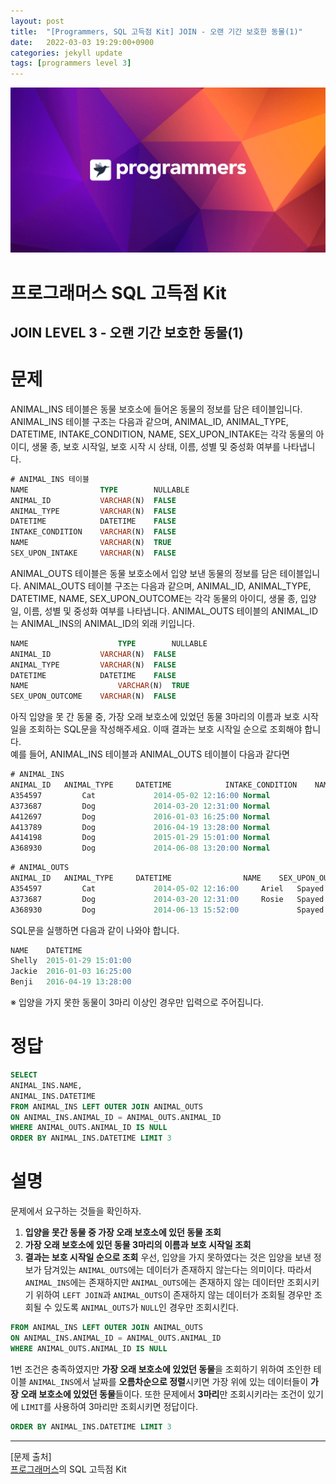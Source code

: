 ```yaml
---
layout: post
title:  "[Programmers, SQL 고득점 Kit] JOIN - 오랜 기간 보호한 동물(1)"
date:   2022-03-03 19:29:00+0900
categories: jekyll update
tags: [programmers level 3]
---
```


<p align="center"><img src="/assets/img/blog/정보/프로그래머스.png"></p>

# 프로그래머스 SQL 고득점 Kit
## JOIN LEVEL 3 - 오랜 기간 보호한 동물(1)

# 문제
ANIMAL_INS 테이블은 동물 보호소에 들어온 동물의 정보를 담은 테이블입니다. ANIMAL_INS 테이블 구조는 다음과 같으며, ANIMAL_ID, ANIMAL_TYPE, DATETIME, INTAKE_CONDITION, NAME, SEX_UPON_INTAKE는 각각 동물의 아이디, 생물 종, 보호 시작일, 보호 시작 시 상태, 이름, 성별 및 중성화 여부를 나타냅니다.  

```sql
# ANIMAL_INS 테이블
NAME                TYPE        NULLABLE
ANIMAL_ID           VARCHAR(N)	FALSE
ANIMAL_TYPE         VARCHAR(N)	FALSE
DATETIME            DATETIME	FALSE
INTAKE_CONDITION    VARCHAR(N)	FALSE
NAME                VARCHAR(N)	TRUE
SEX_UPON_INTAKE     VARCHAR(N)	FALSE
```
ANIMAL_OUTS 테이블은 동물 보호소에서 입양 보낸 동물의 정보를 담은 테이블입니다. ANIMAL_OUTS 테이블 구조는 다음과 같으며, ANIMAL_ID, ANIMAL_TYPE, DATETIME, NAME, SEX_UPON_OUTCOME는 각각 동물의 아이디, 생물 종, 입양일, 이름, 성별 및 중성화 여부를 나타냅니다. ANIMAL_OUTS 테이블의 ANIMAL_ID는 ANIMAL_INS의 ANIMAL_ID의 외래 키입니다.  

```sql
NAME	                TYPE	    NULLABLE
ANIMAL_ID	        VARCHAR(N)	FALSE
ANIMAL_TYPE	        VARCHAR(N)	FALSE
DATETIME	        DATETIME	FALSE
NAME	                VARCHAR(N)	TRUE
SEX_UPON_OUTCOME	VARCHAR(N)	FALSE
```
아직 입양을 못 간 동물 중, 가장 오래 보호소에 있었던 동물 3마리의 이름과 보호 시작일을 조회하는 SQL문을 작성해주세요. 이때 결과는 보호 시작일 순으로 조회해야 합니다.  
예를 들어, ANIMAL_INS 테이블과 ANIMAL_OUTS 테이블이 다음과 같다면  
```sql
# ANIMAL_INS
ANIMAL_ID	ANIMAL_TYPE	    DATETIME	        INTAKE_CONDITION	NAME	  SEX_UPON_INTAKE
A354597	        Cat	            2014-05-02 12:16:00	Normal	                Ariel	    Spayed Female
A373687	        Dog	            2014-03-20 12:31:00	Normal	                Rosie	    Spayed Female
A412697	        Dog	            2016-01-03 16:25:00	Normal	                Jackie	    Neutered Male
A413789	        Dog	            2016-04-19 13:28:00	Normal	                Benji	    Spayed Female
A414198	        Dog	            2015-01-29 15:01:00	Normal	                Shelly	    Spayed Female
A368930	        Dog	            2014-06-08 13:20:00	Normal		                    Spayed Female
```
```sql
# ANIMAL_OUTS
ANIMAL_ID	ANIMAL_TYPE	    DATETIME	            NAME	SEX_UPON_OUTCOME
A354597	        Cat	            2014-05-02 12:16:00	    Ariel	Spayed Female
A373687	        Dog	            2014-03-20 12:31:00	    Rosie	Spayed Female
A368930	        Dog	            2014-06-13 15:52:00		        Spayed Female
```
SQL문을 실행하면 다음과 같이 나와야 합니다.  
```sql
NAME	DATETIME
Shelly	2015-01-29 15:01:00
Jackie	2016-01-03 16:25:00
Benji	2016-04-19 13:28:00
```
※ 입양을 가지 못한 동물이 3마리 이상인 경우만 입력으로 주어집니다.
# 정답
```sql
SELECT
ANIMAL_INS.NAME,
ANIMAL_INS.DATETIME
FROM ANIMAL_INS LEFT OUTER JOIN ANIMAL_OUTS
ON ANIMAL_INS.ANIMAL_ID = ANIMAL_OUTS.ANIMAL_ID
WHERE ANIMAL_OUTS.ANIMAL_ID IS NULL
ORDER BY ANIMAL_INS.DATETIME LIMIT 3
```
  
# 설명
문제에서 요구하는 것들을 확인하자.  
1. **입양을 못간 동물 중 가장 오래 보호소에 있던 동물 조회**  
2. **가장 오래 보호소에 있던 동물 3마리의 이름과 보호 시작일 조회**  
3. **결과는 보호 시작일 순으로 조회**
우선, 입양을 가지 못하였다는 것은 입양을 보낸 정보가 담겨있는 `ANIMAL_OUTS`에는 데이터가 존재하지 않는다는 의미이다. 따라서 `ANIMAL_INS`에는 존재하지만 `ANIMAL_OUTS`에는 존재하지 않는 데이터만 조회시키기 위하여 `LEFT JOIN`과 `ANIMAL_OUTS`이 존재하지 않는 데이터가 조회될 경우만 조회될 수 있도록 `ANIMAL_OUTS`가 `NULL`인 경우만 조회시킨다.  

```sql
FROM ANIMAL_INS LEFT OUTER JOIN ANIMAL_OUTS
ON ANIMAL_INS.ANIMAL_ID = ANIMAL_OUTS.ANIMAL_ID
WHERE ANIMAL_OUTS.ANIMAL_ID IS NULL
```
1번 조건은 충족하였지만 **가장 오래 보호소에 있었던 동물**을 조회하기 위하여 조인한 테이블 `ANIMAL_INS`에서 날짜를 **오름차순으로 정렬**시키면 가장 위에 있는 데이터들이 **가장 오래 보호소에 있었던 동물**들이다. 또한 문제에서 **3마리**만 조회시키라는 조건이 있기에 `LIMIT`를 사용하여 3마리만 조회시키면 정답이다.  
  
```sql
ORDER BY ANIMAL_INS.DATETIME LIMIT 3
```
---
[문제 출처]  
[프로그래머스](https://programmers.co.kr/)의 SQL 고득점 Kit  